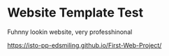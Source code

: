 # Website Template Test

Fuhnny lookin website, very professhinonal

https://isto-pp-edsmiling.github.io/First-Web-Project/
